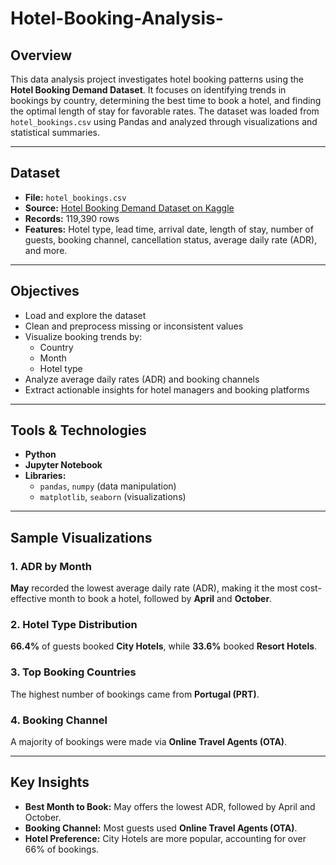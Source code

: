 # Hotel-Booking-Analysis-

## Overview
This data analysis project investigates hotel booking patterns using the **Hotel Booking Demand Dataset**. It focuses on identifying trends in bookings by country, determining the best time to book a hotel, and finding the optimal length of stay for favorable rates. The dataset was loaded from `hotel_bookings.csv` using Pandas and analyzed through visualizations and statistical summaries.

---

## Dataset
- **File:** `hotel_bookings.csv`  
- **Source:** [Hotel Booking Demand Dataset on Kaggle](https://www.kaggle.com/datasets/jessemostipak/hotel-booking-demand)  
- **Records:** 119,390 rows  
- **Features:** Hotel type, lead time, arrival date, length of stay, number of guests, booking channel, cancellation status, average daily rate (ADR), and more.

---

## Objectives
- Load and explore the dataset
- Clean and preprocess missing or inconsistent values
- Visualize booking trends by:
  - Country
  - Month
  - Hotel type
- Analyze average daily rates (ADR) and booking channels
- Extract actionable insights for hotel managers and booking platforms

---

## Tools & Technologies
- **Python**
- **Jupyter Notebook**
- **Libraries:**
  - `pandas`, `numpy` (data manipulation)
  - `matplotlib`, `seaborn` (visualizations)

---

## Sample Visualizations

### 1. ADR by Month  
**May** recorded the lowest average daily rate (ADR), making it the most cost-effective month to book a hotel, followed by **April** and **October**. 

### 2. Hotel Type Distribution  
**66.4%** of guests booked **City Hotels**, while **33.6%** booked **Resort Hotels**.  

### 3. Top Booking Countries  
The highest number of bookings came from **Portugal (PRT)**.  

### 4. Booking Channel  
A majority of bookings were made via **Online Travel Agents (OTA)**.  

---

## Key Insights
- **Best Month to Book:** May offers the lowest ADR, followed by April and October.
- **Booking Channel:** Most guests used **Online Travel Agents (OTA)**.
- **Hotel Preference:** City Hotels are more popular, accounting for over 66% of bookings.
